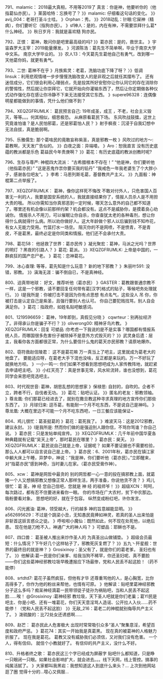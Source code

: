 791、malamic：  2018最大真相，不用等2019了
真言：你是神，他要听你的（他指葛仙亦民）。
》莱茵哈特：忘换号了？
》》malamic:  仔细看这句话的变化。
》》avij_004：老哥打圣斗士哇。
》Orphan：秀。
》》2018动乱：针眼:它屎神（精病），你们要听它（指狗亦民）。
》sf神人：是的，内在有神，不需要崇拜什么葛*什么神经。
》》秋日岁月：我就是喜欢糙 狗亦民。

792、正恨： 葛神，敢问你是吧里最高级的吗?
》》葛亦民：是的，救世主。
》宇宙森罗大主宰：2019能量爆发。
》河源陈浩：葛先生不简单啊，毕业于南京大学中文系。 南京大学毕业的。
》》农人13：今天葛先生葛他自己有勇气，改到哪一天他葛你妈，就更有勇气。

793、二世:   葛神不在乎
》月族紫灵：老葛，洗脑功底下降了呀？
〉》低调linsuk：利用悲观情绪一步步慢慢洗脑改变人的是非观之后就任其摆布了。
还有迷信成分，它们很会利用心理弱点，先是投其所好安慰你让你认同它的存在消除你的警惕性，然后就让你崇拜它，它就开始向你灌输东西了，然后让你定期做各种仪式动作强化存在感让你冷静不下来无法接受其它东西。
》supere96328：连偶像明星都能做到的事情，凭什么他们做不到？

794、XEQZGFRUMLK：  葛民预言自己: 19年成圣，成王
，不老，社会主义毁灭，等等。。。何其相似，细思极恐。
从麻原看葛民下场。
东风吹战鼓擂，这世上究竟谁怕谁？是人民怕邪葛，还是邪葛怕人民？
》射手枫夜：沉浸于自我幻想中无法自拔，真是脆弱啊。

795、乐雅儒生: 那个葛啥民的竟敢妄称紫圣，真是邪教一枚
》风吹过的地方～: 葛教啊，天天发广告似的。
》》白夜之面：异端喽。
》Aro：恕我直言 没有历史底蕴的教派都是乐色 葛益民今年贵庚啊？
》》葛花：有历史底蕴的教派创教时呢?

796、生存与尊严: 神棍四大流派：
“古希腊根本不存在！”
“他是神，你们要听他（他指葛亦民）”
“这是恶鬼作祟你要买我的铅丹”
“我戒色一年我老婆生了个大胖小子，感谢各位吧友”。
》李希：马恩列斯毛葛，基督教共产主义。
》》九面骰：神棍第二点举报了。

797、XEQZGFRUMLK： 葛神，像你这样死不悔改
不敢对付外人，只危害国人百害无一利的人，我要是国安系统的人，我就直接结果你了，情报人员杀人是不用担大责的哦。
所以你需知当你真邪恶到一定时候，哪天怎么意外的自己都不知道了。哪里还有机会像以前那样约架？机会都没有。这点不是威胁你，是摸着良心劝诫你。
情报杀人不用刀，可以催眠让你自杀，你查查犹太老的各种毒剂，想让你得什么病就得什么病。所以劝你做好人。这大年龄做个邪人以后骗到钱不知咋花，有女人无能力受用。竹篮打水一场空。
阻灭你的不是网喷，不是愤青，不是青皮，不是葛黑，最终必定是你同类和情报。他们还不会承付大责。

798、葛花58： 他拯救了世界：葛亦民传
》凝光聚宏：葛神，马派之光吗？世界的明灯 ？黑夜的引路人？
》葛花: 葛派。
》》XEQZGFRUMLK: 上帝是中国的，一群疯狂的国产恋尸老。
》葛花：恋神葛花。

799、冰心查理:   等等，葛先知是什么玩意？
新的地下邪教？
》朱丽叶591: 没错，邪教。
》》滇海无涯：骗不倒自已，不是真神经。

800、迫真带地球： 好文，推荐听他（葛亦民）
》GASTER：葛教跟普通宗教不一样，这是一个邪教，请不要回复任何带有葛[汉字]格式的贴子，等候吧务处理就行。
》》I是我所是：你被打击不是因为你有点思想 有点名气，这些没人 吊 你，你被打击是认定自己是紫圣，且强行要别人也认可。
你自己要犯贱找骂，别人自会满足你。
》葛花：指政府，如姓名贴吧敏感词。

801、1219596659： 葛神，19年即到，真假见分晓
》 cqwrteur：别再扯经济了。非得承认你是骗子不行？
》》oliverong00: 精神牙鸟片教。
》XEQZGFRUMLK：回复 可塑品 :你考虑一下我说的是不是实事？哪国都有情报系统人员，而哪国很多危害份子被除掉不是意外方式毁灭的？
》》武灵身后遗：层主，我看你各方面都很正常，为什么要信什么鬼的葛天亦民邪教？请原地爆炸。

802、窃符救赵信陵君： 这不是葛花嘛
万一真当上了吧主，这里就成为葛老大的地盘了。
要能适应呀，在葛老大手下混也没啥，反正都是来玩的。万一不好玩了就换地方呗。
》一小一鸣一: 你们如果不想看到思想吧成为人家传教阵地，就赶紧去申请吧主吧。
》》小红天亮了：真是世事无常，风水轮流转，谁也没想到，葛花同学会来思吧竞选吧主。

803、时代观世音:   葛神，胡思乱想的思想家
》保禄思: 自封的，自吹的。企者不立，跨者不行，自伐者无功。
》》葛花：贴吧认证。
》》匿名的老友：邪教领袖。
》尊龙凰: 你们那葛已经进去了，就别在撒旦教这种寻求真理的地方宣传你们那些东西了。
》》月球归来: 逗币葛，有能耐一个月不吃东西，不是说自己是神吗。
》尊龙凰: 大概在里边不可能一个月不吃东西吧，一日三餐应该能保证~

804、鸡儿很忙：葛圣挺葛的
》葛花：葛死我了。
》难波天马：这是2012邪教，建议永封。
》》I是我所是: 然而你们做的是强迫別人跟你信，不骂你骂谁？你自己说。
》葛亦民：只是发帖单纯宣传。
》》XEQZGFRUMLK：几千年前中国华夏各种典籍就有记载“吴天上帝”，那时葛民在哪里？
》葛亦民：昊天。
》》XEQZGFRUMLK：葛民说自己就是上帝，证据呢？
如果不要证据也不需要检验，那么人人都可以自言说自己是上帝。
》葛亦民：6、2001年秋，葛亦民在镇江家中躺大床上午睡，异梦中，神说：“我是神，你们要听他（葛亦民）。”立即醒来，对“指葛亦民”感到神奇，当时妻儿在家。（葛亦民受膏作神）。

805、xcw：  葛神是网哲中最贪的
别的网哲都一心一意的投在搞邪教上面，就葛猪一个人又想搞邪教又想像正常人那样生活，两手准备，你说他贪不贪？
》鸡儿很忙：葛 圣，神 经 您自己信吧，您就是 神 经 的祖师爷！
》》超级XCN：呵呵，每次路过，都有忍不住要进来看你一眼。
你的市场在广大农村，贫下中农那边。
吸粉要看对象。
思想吧的好，就在于包容。
纵然变成粉红吧，许你发言。

806、闪光酱油:   葛神，领受越大，行的越多
神的旨意越能显明。
》》a562695629：不过是个跳梁小丑，无知愚民竟捧如神灵，若真的圣人出来怕是非斩首这妖言惑众之徒。
》呼啦啦小魔仙：既然如此，何不现在处死他，以绝后患。
现在他是刀枪不入，神通广大的神人吗？
》可塑品：耶稣也不是。

807、四口兽： 葛圣被人推出来炒作圣人的
为真圣出山做铺垫。
》超级会员最短：什么情况？下午好几个这样帖子了，邪教死灰复燃了？
》》五九丶歼星舰：世界的最终目的就是神？
》Grosixinoy：圣父有了，就是你们的葛老爹。
圣妇也有了。
》》他解读:葛一民是你们亲爹、给我当狗不稀罕，你还圣妇呢、真不要脸——你们这些葛神经邪教垃圾早晚遭报应下场最惨，党和人民丢不起这脸！（药不能停）

808、srtdtd7:   葛花子虽然疯狂，但他有才华
还尊重骂他的人，是心胸宽，比你高得多了，你作为他的粉丝来帮他，也情有可原。
》他解读：贴吧里葛神经邪教分子这么多吗？痴呆神经滴葛一民带领徒子徒孙为祸贴吧，当和人民丢不起这脸……唉！
@Grosixinoy :葛神经邪 教垃圾，天下圣人吧就是你们老巢；葛YI民是吧主、你是小吧、还有一堆葛花，你们天天意淫骂人造谣、公开拉人入伙……药不能停！（党和人民丢不起这脸）
》》无敌_216：葛老二的神棍就别侮辱共产主义了。
》泼硫酸的：比72处女还诱惑啊……

809、赵芒：  葛亦民此人危害极大
出现时常常吸引众多“圣人”聚集意淫，希望百度和政府严惩。
》葛花74：其实一开始我是真葛黑。
现在真的被葛神的人格魅力折服了。
现在我是葛花。
葛教又没有威胁我们必须信，又对我们没有危害。
一个人，得有信仰。
就信个小教就好了。
有信仰的共产主义，没什么不好。

810、升格者终之歌： 葛亦民这三个字已经成为屏蔽字
贴吧什么都知道，只是睁一只眼闭一只眼。如果社会影响扩大，就会进去。。。线下天网，线上管控。搞事的纯属活腻了。
》大家都叫我黑岩：我想知道这人到底什么来头？…
上次到他网站逛了圈 觉得十分的…噁心又佩服…